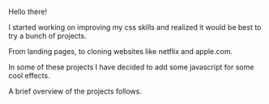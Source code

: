 Hello there!

I started working on improving my css skills and realized it would be best to try a bunch of projects.

From landing pages, to cloning websites like netflix and apple.com.

In some of these projects I have decided to add some javascript for some cool effects.

A brief overview of the projects follows.

